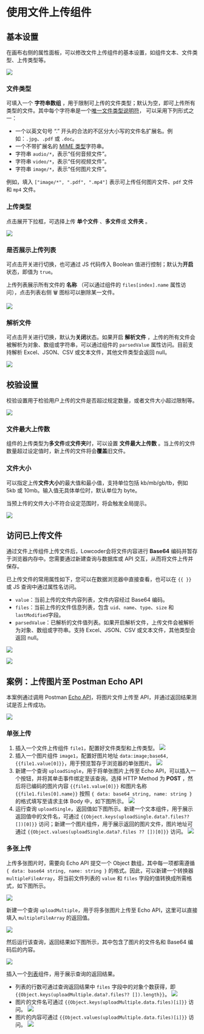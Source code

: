 # 使用文件上传组件

## 基本设置

在画布右侧的属性面板，可以修改文件上传组件的基本设置，如组件文本、文件类型、上传类型等。

![](../assets/1-20230810212131-oldi4f6.png)

### 文件类型

可填入一个 **字符串数组** ，用于限制可上传的文件类型；默认为空，即可上传所有类型的文件。其中每个字符串是一个[唯一文件类型说明符](https://developer.mozilla.org/zh-CN/docs/Web/HTML/Element/input/file#%E5%94%AF%E4%B8%80%E6%96%87%E4%BB%B6%E7%B1%BB%E5%9E%8B%E8%AF%B4%E6%98%8E%E7%AC%A6)， 可以采用下列形式之一：

* 一个以英文句号 “.” 开头的合法的不区分大小写的文件名扩展名。例如：`.jpg`、`.pdf` 或 `.doc`。
* 一个不带扩展名的 [MIME 类型](https://developer.mozilla.org/zh-CN/docs/Web/HTTP/Basics_of_HTTP/MIME_types)字符串。
* 字符串 `audio/*`，表示“任何音频文件”。
* 字符串 `video/*`，表示“任何视频文件”。
* 字符串 `image/*`，表示“任何图片文件”。

例如，填入 `["image/*", ".pdf", ".mp4"]` 表示可上传任何图片文件、`pdf` 文件和 `mp4` 文件。

### 上传类型

点击展开下拉框，可选择上传 **单个文件** 、**多文件**或 **文件夹** 。

![](../assets/2-20230810212131-7ybmpxl.png)

### 是否展示上传列表

可点击开关进行切换，也可通过 JS 代码传入 Boolean 值进行控制；默认为**开启**状态，即值为 `true`。

上传列表展示所有文件的 **名称** （可以通过组件的 `files[index].name` 属性访问），点击列表右侧 🗑️ 图标可以删除某一文件。

![](../assets/3-20230810212131-0ibnftz.png)

### 解析文件

可点击开关进行切换，默认为**关闭**状态。如果开启 **解析文件** ，上传的所有文件会被解析为对象、数组或字符串，可以通过组件的 `parsedValue` 属性访问。目前支持解析 Excel、JSON、CSV 或文本文件，其他文件类型会返回 null。

![](../assets/4-20230810212131-frr045w.png)

## 校验设置

校验设置用于检验用户上传的文件是否超过规定数量，或者文件大小超过限制等。

![](../assets/5-20230810212131-ssuibhb.png)

### 文件最大上传数

组件的上传类型为**多文件**或**文件夹**时，可以设置 **文件最大上传数** 。当上传的文件数量超过设定值时，新上传的文件将会**覆盖**旧文件。

### 文件大小

可以指定上传**文件大小**的最大值和最小值，支持单位包括 kb/mb/gb/tb，例如 5kb 或 10mb。输入值无具体单位时，默认单位为 byte。

当预上传的文件大小不符合设定范围时，将会触发全局提示。

![](../assets/6-20230810212131-rm8cz27.png)

## 访问已上传文件

通过文件上传组件上传文件后，Lowcoder会将文件内容进行 **Base64** 编码并暂存于浏览器内存中。您需要通过新建查询与数据库或 API 交互，从而将文件上传并保存。

已上传文件的常用属性如下，您可以在数据浏览器中直接查看，也可以在 `{{ }}` 或 JS 查询中通过属性名访问。

* `value`：当前上传的文件内容列表，文件内容经过 Base64 编码。
* `files`：当前上传的文件信息列表，包含 `uid`、`name`、`type`、`size` 和 `lastModified`字段。
* `parsedValue`：已解析的文件值列表。如果开启解析文件，上传文件会被解析为对象、数组或字符串。支持 Excel、JSON、CSV 或文本文件，其他类型会返回 null。

![](../assets/7-20230810212131-tk5ccem.png)

![](../assets/8-20230810212131-zs14rji.png)

## 案例：上传图片至 Postman Echo API

本案例通过调用 Postman [Echo API](https://learning.postman.com/docs/developer/echo-api/)，将图片文件上传至 API，并通过返回结果测试是否上传成功。

![](../assets/9-20230810212131-0ystf1u.gif)

### 单张上传

1. 插入一个文件上传组件 `file1`，配置好文件类型和上传类型。
    ![](../assets/10-20230810212131-0686p6d.png)
2. 插入一个图片组件 `image1`，配置好图片地址 `data:image;base64,{{file1.value[0]}}`，用于预览暂存于浏览器的单张图片。
    ![](../assets/11-20230810212131-0tw1j9k.png)
3. 新建一个查询 `uploadSingle`，用于将单张图片上传至 Echo API，可以插入一个按钮，并将其单击事件绑定至该查询。选择 HTTP Method 为  **POST** ，然后将已编码的图片内容 `{{file1.value[0]}}` 和图片名称 `{{file1.files[0].name}}` 按照 `{ data: base64 string, name: string }` 的格式填写至请求主体 Body 中，如下图所示。
    ![](../assets/12-20230810212131-4s89kvh.png)
4. 运行查询  `uploadSingle`，返回值如下图所示。新建一个文本组件，用于展示返回值中的文件名，可通过 `{{Object.keys(uploadSingle.data?.files?? [])[0]}}` 访问；新建一个图片组件，用于展示返回的图片文件，图片地址可通过 `{{Object.values(uploadSingle.data?.files ?? [])[0]}}` 访问。
    ![](../assets/13-20230810212131-niwr3nu.png)

### 多张上传

上传多张图片时，需要向 Echo API 提交一个 Object 数组，其中每一项都需遵循 `{ data: base64 string, name: string }` 的格式。因此，可以新建一个转换器 `multipleFileArray`，将当前文件列表的 `value` 和 `files` 字段的值转换成所需格式，如下图所示。

![](../assets/14-20230810212131-nbwnech.png)

新建一个查询 `uploadMultiple`，用于将多张图片上传至 Echo API，这里可以直接填入 `multipleFileArray` 的返回值。

![](../assets/15-20230810212131-e0j313k.png)

然后运行该查询，返回结果如下图所示，其中包含了图片的文件名和 Base64 编码后的内容。

![](../assets/16-20230810212131-unvmpih.png)

插入一个[列表](./listView.md)组件，用于展示查询的返回结果。

* 列表的行数可通过查询返回结果中 `files` 字段中的对象个数获得，即 `{{Object.keys(uploadMultiple.data?.files?? []).length}}`。
  ![](../assets/18-20230810212131-f2m0fxq.png)
* 图片的文件名可通过 `{{Object.keys(uploadMultiple.data.files)[i]}}` 访问。
  ![](../assets/19-20230810212131-vf6cv84.png)
* 图片的内容可通过 `{{Object.values(uploadMultiple.data.files)[i]}}` 访问。
  ![](../assets/20-20230810212131-v5nzaub.png)
